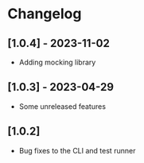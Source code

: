 # Changelog

## [1.0.4] - 2023-11-02

* Adding mocking library

## [1.0.3] - 2023-04-29

* Some unreleased features

## [1.0.2]

* Bug fixes to the CLI and test runner
